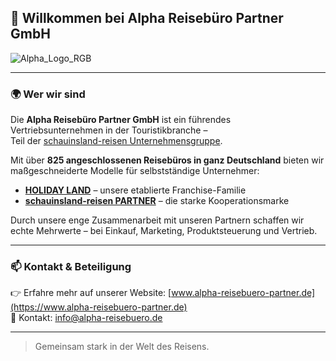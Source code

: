 ## 👋 Willkommen bei Alpha Reisebüro Partner GmbH

  <img src="https://github.com/user-attachments/assets/b845213d-e64b-4172-8b4e-5b7898e2b54c" alt="Alpha_Logo_RGB" style="max-width: 300px;">

---

### 🌍 Wer wir sind

Die **Alpha Reisebüro Partner GmbH** ist ein führendes Vertriebsunternehmen in der Touristikbranche –  
Teil der [schauinsland-reisen Unternehmensgruppe](https://www.schauinsland-reisen.de).

Mit über **825 angeschlossenen Reisebüros in ganz Deutschland** bieten wir maßgeschneiderte Modelle für selbstständige Unternehmer:

- [**HOLIDAY LAND**](https://www.holidayland-franchise.de) – unsere etablierte Franchise-Familie  
- [**schauinsland-reisen PARTNER**](https://www.slr-partner.de) – die starke Kooperationsmarke

Durch unsere enge Zusammenarbeit mit unseren Partnern schaffen wir echte Mehrwerte – bei Einkauf, Marketing, Produktsteuerung und Vertrieb.

---

### 📫 Kontakt & Beteiligung

👉 Erfahre mehr auf unserer Website: [www.alpha-reisebuero-partner.de](https://www.alpha-reisebuero-partner.de)  
📧 Kontakt: [info@alpha-reisebuero.de](mailto:info@alpha-reisen.de)  

---

> Gemeinsam stark in der Welt des Reisens.
